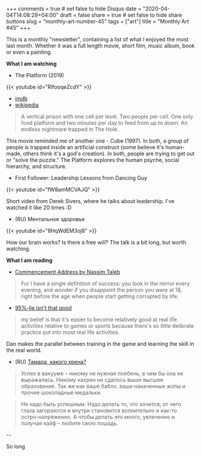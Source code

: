 +++
comments = true	# set false to hide Disqus
date = "2020-04-04T14:08:29+04:00"
draft = false
share = true	# set false to hide share buttons
slug = "monthly-art-number-45"
tags = ["art"]
title = "Monthly Art #45"
+++

This is a monthly "newsletter", containing a list of what I enjoyed the most
last month. Whether it was a full length movie, short film, music album, book
or even a painting.

<!--more-->

**What I am watching**

* The Platform (2019)

{{< youtube id="RlfooqeZcdY" >}}

  - [imdb](https://www.imdb.com/title/tt8228288/)
  - [wikipedia](https://en.wikipedia.org/wiki/The_Platform_(film))

> A vertical prison with one cell per level. Two people per cell. One only food platform and two minutes per day to feed from up to down. An endless nightmare trapped in The Hole.

This movie reminded me of another one - Cube (1997). In both, a group of people
is trapped inside an artificial construct (some believe it's human-made, others
think it's a god's creation). In both, people are trying to get out or "solve
the puzzle." The Platform explores the human psyche, social hierarchy, and
structure.

* First Follower: Leadership Lessons from Dancing Guy

{{< youtube id="fW8amMCVAJQ" >}}

Short video from Derek Sivers, where he talks about leadership. I've watched it
like 20 times :D

* (RU) Ментальное здоровье

{{< youtube id="8HqWdEM3oj8" >}}

How our brain works? Is there a free will? The talk is a bit long, but worth
watching.

**What I am reading**

* [Commencement Address by Nassim Taleb](https://medium.com/@nntaleb/commencement-address-american-university-in-beirut-2016-a5c6d57984b)

> For I have a single definition of success: you look in the mirror every evening, and wonder if you disappoint the person you were at 18, right before the age when people start getting corrupted by life.

* [95%-ile isn't that good](https://danluu.com/p95-skill/)

> my belief is that it's easier to become relatively good at real life activities relative to games or sports because there's so little delibrate practice put into most real life activities.

Dan makes the parallel between training in the game and learning the skill in
the real world.

* (RU) [Тамара, какого хрена?](https://www.facebook.com/0d0nata/posts/2443519559232664)

> Успех в вакууме – никому не нужная поебень, в чем бы она не выражалась. Никому нахрен не сдалось выше высшее образование. Так же как ваше бабло, ваши накаченные жопы и прочие шоколадные медальки.

> Не надо быть успешным. Надо делать то, что хочется, от чего глаза загораются и внутри становится волнительно и как-то остро-напряженно. А чтобы делать это много, увлеченно и получая кайф – любите свою лошадь.

--

So long
